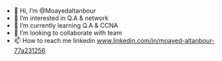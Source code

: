 - 👋 Hi, I’m @Moayedaltanbour
- 👀 I’m interested in Q.A & network 
- 🌱 I’m currently learning Q.A & CCNA
- 💞️ I’m looking to collaborate with team 
- 📫 How to reach me linkedin www.linkedin.com/in/moayed-altanbour-77a231256



<!---
Moayedaltanbour/Moayedaltanbour is a ✨ special ✨ repository because its `README.md` (this file) appears on your GitHub profile.
You can click the Preview link to take a look at your changes.
--->
